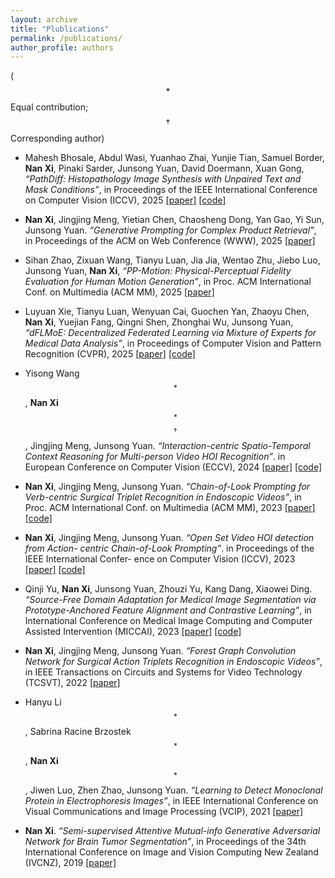 ```yaml
---
layout: archive
title: "Plublications"
permalink: /publications/
author_profile: authors
---
```


($$*$$ Equal contribution; $$\dagger$$ Corresponding author) 

- Mahesh Bhosale, Abdul Wasi, Yuanhao Zhai, Yunjie Tian, Samuel Border, **Nan Xi**, Pinaki Sarder, Junsong Yuan, David Doermann, Xuan Gong, *“PathDiff: Histopathology Image Synthesis with Unpaired Text and Mask Conditions”*, in Proceedings of the IEEE International Conference on Computer Vision (ICCV), 2025 [[paper]](https://arxiv.org/pdf/2506.23440)  [[code]](https://github.com/bhosalems/PathDiff?tab=readme-ov-file)

- **Nan Xi**, Jingjing Meng, Yietian Chen, Chaosheng Dong, Yan Gao, Yi Sun, Junsong Yuan. *“Generative Prompting for Complex Product Retrieval”*, in Proceedings of the ACM on Web Conference (WWW), 2025 [[paper]](https://dl.acm.org/doi/abs/10.1145/3701716.3715546)

- Sihan Zhao, Zixuan Wang, Tianyu Luan, Jia Jia, Wentao Zhu, Jiebo Luo, Junsong Yuan, **Nan Xi**, *“PP-Motion: Physical-Perceptual Fidelity Evaluation for Human Motion Generation”*, in Proc. ACM International Conf. on Multimedia (ACM MM), 2025 [[paper]](https://arxiv.org/pdf/2508.08179?)

- Luyuan Xie, Tianyu Luan, Wenyuan Cai, Guochen Yan, Zhaoyu Chen, **Nan Xi**, Yuejian Fang, Qingni Shen, Zhonghai Wu, Junsong Yuan, *“dFLMoE: Decentralized Federated Learning via Mixture of Experts for Medical Data Analysis”*, in Proceedings of Computer Vision and Pattern Recognition (CVPR), 2025 [[paper]](https://openaccess.thecvf.com/content/CVPR2025/papers/Xie_dFLMoE_Decentralized_Federated_Learning_via_Mixture_of_Experts_for_Medical_CVPR_2025_paper.pdf) [[code]](https://openaccess.thecvf.com/content/CVPR2025/papers/Xie_dFLMoE_Decentralized_Federated_Learning_via_Mixture_of_Experts_for_Medical_CVPR_2025_paper.pdf)

- Yisong Wang $$^ *$$, **Nan Xi** $$^ *$$ $$^ \dagger$$, Jingjing Meng, Junsong Yuan. *“Interaction-centric Spatio-Temporal Context Reasoning for Multi-person Video HOI Recognition”*. in European Conference on Computer Vision (ECCV), 2024 [[paper]](https://www.ecva.net/papers/eccv_2024/papers_ECCV/papers/04769.pdf) [[code]](https://github.com/southnx/IcH-Vid-HOI)

- **Nan Xi**, Jingjing Meng, Junsong Yuan. *“Chain-of-Look Prompting for Verb-centric Surgical Triplet Recognition in Endoscopic Videos”*, in Proc. ACM International Conf. on Multimedia (ACM MM), 2023 [[paper]](https://par.nsf.gov/servlets/purl/10542741) [[code]](https://github.com/southnx/CoLSurgical)

- **Nan Xi**, Jingjing Meng, Junsong Yuan. *“Open Set Video HOI detection from Action- centric Chain-of-Look Prompting”*. in Proceedings of the IEEE International Confer- ence on Computer Vision (ICCV), 2023  [[paper]](https://openaccess.thecvf.com/content/ICCV2023/papers/Xi_Open_Set_Video_HOI_detection_from_Action-Centric_Chain-of-Look_Prompting_ICCV_2023_paper.pdf) [[code]](https://github.com/southnx/ACoLP)

- Qinji Yu, **Nan Xi**, Junsong Yuan, Zhouzi Yu, Kang Dang, Xiaowei Ding. *“Source-Free Domain Adaptation for Medical Image Segmentation via Prototype-Anchored Feature Alignment and Contrastive Learning”*, in International Conference on Medical Image Computing and Computer Assisted Intervention (MICCAI), 2023  [[paper]](https://arxiv.org/pdf/2307.09769) [[code]](https://github.com/CSCYQJ/MICCAI23-ProtoContra-SFDA)

- **Nan Xi**, Jingjing Meng, Junsong Yuan. *“Forest Graph Convolution Network for Surgical Action Triplets Recognition in Endoscopic Videos”*, in IEEE Transactions on Circuits and Systems for Video Technology (TCSVT), 2022 [[paper]](https://ieeexplore.ieee.org/ielaam/76/9973795/9831997-aam.pdf) 

- Hanyu Li $$^ *$$, Sabrina Racine Brzostek $$^ *$$, **Nan Xi** $$^ *$$, Jiwen Luo, Zhen Zhao, Junsong Yuan. *“Learning to Detect Monoclonal Protein in Electrophoresis Images”*, in IEEE International Conference on Visual Communications and Image Processing (VCIP), 2021  [[paper]](https://ieeexplore.ieee.org/abstract/document/9675332) 

- **Nan Xi**. *“Semi-supervised Attentive Mutual-info Generative Adversarial Network for Brain Tumor Segmentation”*, in Proceedings of the 34th International Conference on Image and Vision Computing New Zealand (IVCNZ), 2019  [[paper]](https://ieeexplore.ieee.org/abstract/document/8961008)
